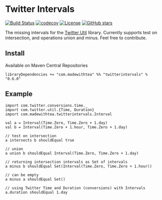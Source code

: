 # Twitter Intervals

[![Build Status](https://travis-ci.org/jpzk/twitter-intervals.svg?branch=master)](https://travis-ci.org/jpzk/twitter-intervals)  [![codecov](https://codecov.io/gh/jpzk/twitter-intervals/branch/master/graph/badge.svg)](https://codecov.io/gh/jpzk/twitter-intervals) [![License](http://img.shields.io/:license-Apache%202-grey.svg)](http://www.apache.org/licenses/LICENSE-2.0.txt) [![GitHub stars](https://img.shields.io/github/stars/jpzk/twitter-intervals.svg?style=flat)](https://github.com/jpzk/twitter-intervals/stargazers) 

The missing intervals for the [Twitter Util](https://github.com/twitter/util) library. Currently supports test on intersection, and operations union and minus. Feel free to contribute.

## Install

Available on Maven Central Repositories

    libraryDependencies += "com.madewithtea" %% "twitterintervals" % "0.6.0" 

## Example
 
    import com.twitter.conversions.time._
    import com.twitter.util.{Time, Duration}
    import com.madewithtea.twitterintervals.Interval

    val a = Interval(Time.Zero, Time.Zero + 1.day)
    val b = Interval(Time.Zero + 1.hour, Time.Zero + 1.day)

    // test on intersection
    a intersects b shouldEqual true 

    // union 
    a union b shouldEqual Interval(Time.Zero, Time.Zero + 1.day)

    // returning intersection intervals as Set of intervals
    a minus b shouldEqual Set(Interval(Time.Zero, Time.Zero + 1.hour))

    // can be empty
    a minus a shouldEqual Set()

    // using Twitter Time and Duration (conversions) with Intervals
    a.duration shouldEqual 1.day

    

